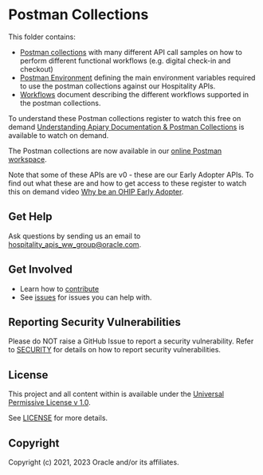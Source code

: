 # Postman Collections

This folder contains:

- [Postman collections](https://www.postman.com/collection/) with many different API call samples on how to perform different functional workflows (e.g. digital check-in and checkout)
- [Postman Environment](https://learning.postman.com/docs/sending-requests/managing-environments) defining the main environment variables required to use the postman collections against our Hospitality APIs.
- [Workflows](WORKFLOWS.md) document describing the different workflows supported in the  postman collections.

To understand these Postman collections register to watch this free on demand  [Understanding Apiary Documentation & Postman Collections](https://go.oracle.com/LP=105035?elqCampaignId=281803&src1=:ow:o:p:po:::&intcmp=BUMK201218P00049:ow:o:p:po) is available to watch on demand.

The Postman collections are now available in our [online Postman workspace](https://www.postman.com/hospitalityapis/workspace/oracle-hospitality-apis/overview).

Note that some of these APIs are v0 - these are our Early Adopter APIs.  To find out what these are and how to get access to these register to watch this on demand video [Why be an OHIP Early Adopter](https://go.oracle.com/LP=105035?elqCampaignId=281803&src1=:ow:o:p:po:::&intcmp=BUMK201218P00049:ow:o:p:po).

## Get Help

Ask questions by sending us an email to <hospitality_apis_ww_group@oracle.com>.

## Get Involved

- Learn how to [contribute](../CONTRIBUTING.md)
- See [issues](https://github.com/oracle/hospitality-api-docs/issues) for issues you can help with.

## Reporting Security Vulnerabilities

Please do NOT raise a GitHub Issue to report a security vulnerability. Refer to [SECURITY](../SECURITY.md) for details on how to report security vulnerabilities.

## License

This project and all content within is available under the [Universal Permissive License v 1.0](https://oss.oracle.com/licenses/upl).

See [LICENSE](../LICENSE.txt) for more details.

## Copyright

Copyright (c) 2021, 2023 Oracle and/or its affiliates.
